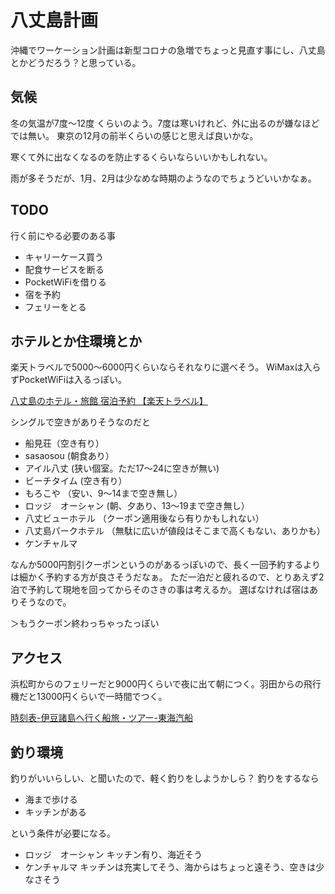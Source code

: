 # 八丈島計画

沖縄でワーケーション計画は新型コロナの急増でちょっと見直す事にし、八丈島とかどうだろう？と思っている。

## 気候

冬の気温が7度〜12度 くらいのよう。7度は寒いけれど、外に出るのが嫌なほどでは無い。
東京の12月の前半くらいの感じと思えば良いかな。

寒くて外に出なくなるのを防止するくらいならいいかもしれない。

雨が多そうだが、1月、2月は少なめな時期のようなのでちょうどいいかなぁ。

## TODO

行く前にやる必要のある事

- キャリーケース買う
- 配食サービスを断る
- PocketWiFiを借りる
- 宿を予約
- フェリーをとる


## ホテルとか住環境とか

楽天トラベルで5000〜6000円くらいならそれなりに選べそう。
WiMaxは入らずPocketWiFiは入るっぽい。

[八丈島のホテル・旅館 宿泊予約 【楽天トラベル】](https://travel.rakuten.co.jp/yado/tokyo/ritou.html)

シングルで空きがありそうなのだと

-  船見荘（空き有り）
- sasaosou (朝食あり）
- アイル八丈 (狭い個室。ただ17〜24に空きが無い)
- ビーチタイム (空き有り）
- もろこや （安い、9〜14まで空き無し）
- ロッジ　オーシャン (朝、夕あり、13〜19まで空き無し）
- 八丈ビューホテル （クーポン適用後なら有りかもしれない）
- 八丈島パークホテル （無駄に広いが値段はそこまで高くもない、ありかも）
- ケンチャルマ

なんか5000円割引クーポンというのがあるっぽいので、長く一回予約するよりは細かく予約する方が良さそうだなぁ。
ただ一泊だと疲れるので、とりあえず2泊で予約して現地を回ってからそのさきの事は考えるか。
選ばなければ宿はありそうなので。

＞もうクーポン終わっちゃったっぽい


## アクセス

浜松町からのフェリーだと9000円くらいで夜に出て朝につく。羽田からの飛行機だと13000円くらいで一時間でつく。

[時刻表-伊豆諸島へ行く船旅・ツアー-東海汽船](https://www.tokaikisen.co.jp/boarding/timetable/)

## 釣り環境

釣りがいいらしい、と聞いたので、軽く釣りをしようかしら？
釣りをするなら

- 海まで歩ける
- キッチンがある

という条件が必要になる。

- ロッジ　オーシャン キッチン有り、海近そう
- ケンチャルマ キッチンは充実してそう、海からはちょっと遠そう、空きは少なさそう

